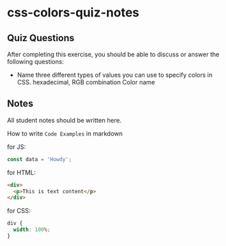 # css-colors-quiz-notes

## Quiz Questions

After completing this exercise, you should be able to discuss or answer the following questions:

- Name three different types of values you can use to specify colors in CSS.
  hexadecimal,
  RGB combination
  Color name

## Notes

All student notes should be written here.

How to write `Code Examples` in markdown

for JS:

```javascript
const data = 'Howdy';
```

for HTML:

```html
<div>
  <p>This is text content</p>
</div>
```

for CSS:

```css
div {
  width: 100%;
}
```
